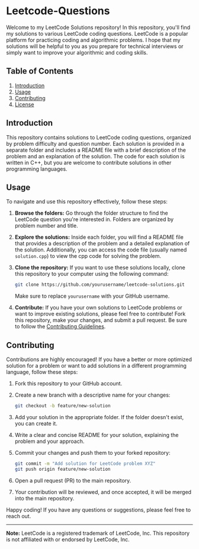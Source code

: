 # Leetcode-Questions


Welcome to my LeetCode Solutions repository! In this repository, you'll find my solutions to various LeetCode coding questions. LeetCode is a popular platform for practicing coding and algorithmic problems. I hope that my solutions will be helpful to you as you prepare for technical interviews or simply want to improve your algorithmic and coding skills.

## Table of Contents

1. [Introduction](#introduction)
2. [Usage](#usage)
3. [Contributing](#contributing)
4. [License](#license)

## Introduction

This repository contains solutions to LeetCode coding questions, organized by problem difficulty and question number. Each solution is provided in a separate folder and includes a README file with a brief description of the problem and an explanation of the solution. The code for each solution is written in C++, but you are welcome to contribute solutions in other programming languages.

## Usage

To navigate and use this repository effectively, follow these steps:

1. **Browse the folders:** Go through the folder structure to find the LeetCode question you're interested in. Folders are organized by problem number and title.

2. **Explore the solutions:** Inside each folder, you will find a README file that provides a description of the problem and a detailed explanation of the solution. Additionally, you can access the code file (usually named `solution.cpp`) to view the cpp code for solving the problem.

3. **Clone the repository:** If you want to use these solutions locally, clone this repository to your computer using the following command:

   ```bash
   git clone https://github.com/yourusername/leetcode-solutions.git
   ```

   Make sure to replace `yourusername` with your GitHub username.

4. **Contribute:** If you have your own solutions to LeetCode problems or want to improve existing solutions, please feel free to contribute! Fork this repository, make your changes, and submit a pull request. Be sure to follow the [Contributing Guidelines](CONTRIBUTING.md).

## Contributing

Contributions are highly encouraged! If you have a better or more optimized solution for a problem or want to add solutions in a different programming language, follow these steps:

1. Fork this repository to your GitHub account.

2. Create a new branch with a descriptive name for your changes:

   ```bash
   git checkout -b feature/new-solution
   ```

3. Add your solution in the appropriate folder. If the folder doesn't exist, you can create it.

4. Write a clear and concise README for your solution, explaining the problem and your approach.

5. Commit your changes and push them to your forked repository:

   ```bash
   git commit -m "Add solution for LeetCode problem XYZ"
   git push origin feature/new-solution
   ```

6. Open a pull request (PR) to the main repository.

7. Your contribution will be reviewed, and once accepted, it will be merged into the main repository.


Happy coding! If you have any questions or suggestions, please feel free to reach out.

---

**Note:** LeetCode is a registered trademark of LeetCode, Inc. This repository is not affiliated with or endorsed by LeetCode, Inc.
